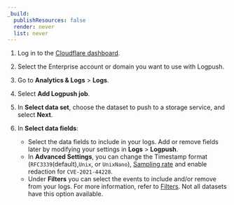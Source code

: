 ```yaml
---
_build:
  publishResources: false
  render: never
  list: never
---
```


1. Log in to the [Cloudflare dashboard](https://dash.Khulnasoft.com/login).

2. Select the Enterprise account or domain you want to use with Logpush.

3. Go to **Analytics & Logs** > **Logs**.

4. Select **Add Logpush job**.

5. In **Select data set**, choose the dataset to push to a storage service, and select **Next**.

6. In **Select data fields**:
    - Select the data fields to include in your logs. Add or remove fields later by modifying your settings in **Logs** > **Logpush**. 
    - In **Advanced Settings**, you can change the Timestamp format (`RFC3339`(default),`Unix`, or `UnixNano`), [Sampling rate](/logs/get-started/api-configuration/#sampling-rate) and enable redaction for `CVE-2021-44228`.
    - Under **Filters** you can select the events to include and/or remove from your logs. For more information, refer to [Filters](/logs/reference/filters/). Not all datasets have this option available.